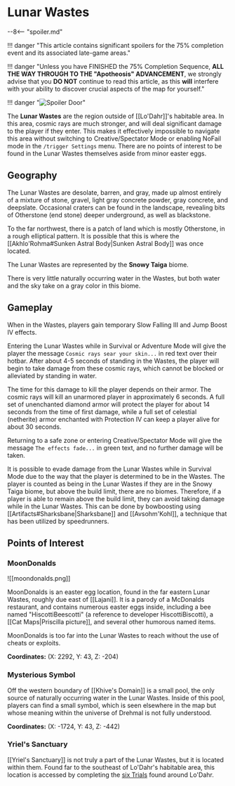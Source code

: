 # Lunar Wastes

--8<-- "spoiler.md"

!!! danger "This article contains significant spoilers for the 75% completion event and its associated late-game areas."

!!! danger "Unless you have FINISHED the 75% Completion Sequence, **ALL THE WAY THROUGH TO THE "Apotheosis" ADVANCEMENT**, we strongly advise that you **DO NOT** continue to read this article, as this **will** interfere with your ability to discover crucial aspects of the map for yourself."

!!! danger "![Spoiler Door](/assets/img/spoiler_door.png)"

The **Lunar Wastes** are the region outside of [[Lo'Dahr]]'s habitable area. In this area, cosmic rays are much stronger, and will deal significant damage to the player if they enter. This makes it effectively impossible to navigate this area without switching to Creative/Spectator Mode or enabling NoFail mode in the `/trigger Settings` menu. There are no points of interest to be found in the Lunar Wastes themselves aside from minor easter eggs.

## Geography

The Lunar Wastes are desolate, barren, and gray, made up almost entirely of a mixture of stone, gravel, light gray concrete powder, gray concrete, and deepslate. Occasional craters can be found in the landscape, revealing bits of Otherstone (end stone) deeper underground, as well as blackstone. 

To the far northwest, there is a patch of land which is mostly Otherstone, in a rough elliptical pattern. It is possible that this is where the [[Akhlo'Rohma#Sunken Astral Body|Sunken Astral Body]] was once located.

The Lunar Wastes are represented by the **Snowy Taiga** biome.

There is very little naturally occurring water in the Wastes, but both water and the sky take on a gray color in this biome.

## Gameplay

When in the Wastes, players gain temporary Slow Falling III and Jump Boost IV effects.

Entering the Lunar Wastes while in Survival or Adventure Mode will give the player the message `Cosmic rays sear your skin...` in red text over their hotbar. After about 4-5 seconds of standing in the Wastes, the player will begin to take damage from these cosmic rays, which cannot be blocked or alleviated by standing in water.

The time for this damage to kill the player depends on their armor. The cosmic rays will kill an unarmored player in approximately 6 seconds. A full set of unenchanted diamond armor will protect the player for about 14 seconds from the time of first damage, while a full set of celestial (netherite) armor enchanted with Protection IV can keep a player alive for about 30 seconds.

Returning to a safe zone or entering Creative/Spectator Mode will give the message `The effects fade...` in green text, and no further damage will be taken.

It is possible to evade damage from the Lunar Wastes while in Survival Mode due to the way that the player is determined to be in the Wastes. The player is counted as being in the Lunar Wastes if they are in the Snowy Taiga biome, but above the build limit, there are no biomes. Therefore, if a player is able to remain above the build limit, they can avoid taking damage while in the Lunar Wastes. This can be done by bowboosting using [[Artifacts#Sharksbane|Sharksbane]] and [[Avsohm'Kohl]], a technique that has been utilized by speedrunners.

## Points of Interest

### MoonDonalds

![[moondonalds.png]]

MoonDonalds is an easter egg location, found in the far eastern Lunar Wastes, roughly due east of [[Lajani]]. It is a parody of a McDonalds restaurant, and contains numerous easter eggs inside, including a bee named "HiscottiBeescotti" (a reference to developer HiscottiBiscotti), a [[Cat Maps|Priscilla picture]], and several other humorous named items.

MoonDonalds is too far into the Lunar Wastes to reach without the use of cheats or exploits.

**Coordinates:** (X: 2292, Y: 43, Z: -204)

### Mysterious Symbol

Off the western boundary of [[Khive's Domain]] is a small pool, the only source of naturally occurring water in the Lunar Wastes. Inside of this pool, players can find a small symbol, which is seen elsewhere in the map but whose meaning within the universe of Drehmal is not fully understood.

**Coordinates:** (X: -1724, Y: 43, Z: -442)

### Yriel's Sanctuary

[[Yriel's Sanctuary]] is not truly a part of the Lunar Wastes, but it is located within them. Found far to the southeast of Lo'Dahr's habitable area, this location is accessed by completing the [six Trials](/World/Post-75_Area/Points_of_Interest/Trials/) found around Lo'Dahr.

